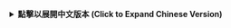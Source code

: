 <br>

<details>
<summary><strong>點擊以展開中文版本 (Click to Expand Chinese Version)</strong></summary>

# FaunaLens v1.2.3 🐾

### 你的人工智慧動物王國之窗。

[![Python Version](https://img.shields.io/badge/Python-3.11-blue.svg)](https://www.python.org/downloads/release/python-3110/)
[![License: MIT](https://img.shields.io/badge/License-MIT-yellow.svg)](https://opensource.org/licenses/MIT)
[![Release](https://img.shields.io/github/v/release/Your-Username/Your-Repo-Name)](https://github.com/Your-Username/Your-Repo-Name/releases/latest)

這不只是一個 Python 腳本。FaunaLens 是一個功能齊全、跨平台的桌面應用程式，從零開始打造，旨在為動物識別提供無縫且直觀的體驗。它展示了現代化的應用程式架構、深思熟慮的 UI/UX 設計以及機器學習的力量。

> **注意：** 錄製一段你 App 運作的簡短 GIF 動圖，並替換上面的連結。這是你 README 中最重要的一部分。你可以使用像 [ScreenToGif](https://www.screentogif.com/) 這樣的工具。

## ✨ 核心功能 (Key Features)

* **🧠 智慧分類 (Intelligent Classification):** 由強大的 **TensorFlow (Keras)** `MobileNetV2` 模型驅動，提供快速且準確的預測。
* **🎨 純正 Apple HIG 設計 (True Apple HIG Design):** UI 不僅是「受到啟發」，而是建立在蘋果人機介面指南 (Human Interface Guidelines) 的核心原則之上。
    * **語意色彩 (Semantic Colors):** 紅色用於清除，綠色用於主要操作，藍色用於互動元素。
    * **層次化佈局 (Hierarchical Layout):** 使用多層次的背景 (`systemBackground`, `secondarySystemBackground`) 創造深度和視覺焦點。
    * **明暗模式 (Light & Dark Modes):** 完全自適應的主題，適用於任何環境。
* **🌍 完全國際化 (Fully Internationalized - i18n):** 開箱即用支援 7 種語言，其可擴展的架構讓未來新增更多語言變得輕而易舉。所有翻譯都由外部 `.json` 檔案管理。
* **⚡ 動態與響應式 UI (Dynamic & Responsive UI):**
    * 佈局在分析後會智慧地**隱藏大圖並顯示縮圖**，將焦點集中在結果上。
    * **自訂打造的全圓角按鈕**和可互動的懸停結果列，提供了優質的觸感。
* **🔗 深度維基百科整合 (Deep Wikipedia Integration):** 超越識別。只需輕輕一點，即可立即抓取並顯示任何預測結果的摘要，將 App 變成一個學習工具。
* **🚀 高效能架構 (High-Performance Architecture):**
    * UI 介面可立即啟動，而沉重的 AI 模型則在獨立的執行緒中載入，確保了流暢的使用者體驗。
    * 程式碼庫經過專業重構，分為 `app.py` (UI)、`core.py` (引擎) 和 `utils.py` (工具箱)，以實現最佳的可維護性。

## 🚀 如何開始 (Getting Started)

### 給一般使用者 (For Users - 推薦)

1.  Go to the [**Releases Page**]([https://github.com/Hitner1940/AI-Animal-Identifier/tags).
1.  前往 [**Releases 頁面**]()。
2.  下載最新的 `FaunaLens.exe` 檔案。
3.  直接執行，無需安裝。

### 給開發者 (For Developers)

1.  **Clone 倉庫：**
    ```bash
    git clone [https://github.com/Hitner1940/AI-Animal-Identifier.git]
    cd FaunaLens
    ```
2.  **安裝依賴套件：**
    ```bash
    pip install -r requirements.txt
    ```
3.  **執行應用程式：**
    ```bash
    python app.py
    ```

## 📜 授權條款 (License)

本專案採用 MIT 授權條款。詳情請見 [LICENSE](LICENSE) 檔案。

</details>
